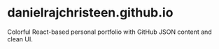 # danielrajchristeen.github.io
Colorful React-based personal portfolio with GitHub JSON content and clean UI.
